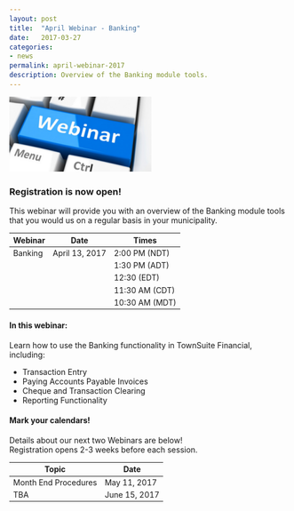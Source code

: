 ```yaml
---
layout: post
title:  "April Webinar - Banking"
date:   2017-03-27
categories:
- news
permalink: april-webinar-2017
description: Overview of the Banking module tools.
---
```


![Webinar](/images/webinar.png "Webinar")


### **Registration is now open!** 

This webinar will provide you with an overview of the Banking module tools that you would us on a regular basis in your municipality. 


| Webinar | Date | Times |
| ---- | ---- | ---- |
| Banking | April 13, 2017 | 2:00 PM (NDT) |
| | | 1:30 PM (ADT) |
| | | 12:30 (EDT) |
| | | 11:30 AM (CDT) |
| | | 10:30 AM (MDT) |

#### **In this webinar:**  

Learn how to use the Banking functionality in TownSuite Financial, including: 

- Transaction Entry
- Paying Accounts Payable Invoices
- Cheque and Transaction Clearing
- Reporting Functionality

#### **Mark your calendars!**

Details about our next two Webinars are below!  
Registration opens 2-3 weeks before each session.

| Topic | Date |
| ---- | ---- |
| Month End Procedures | May 11, 2017 |
| TBA | June 15, 2017 |

